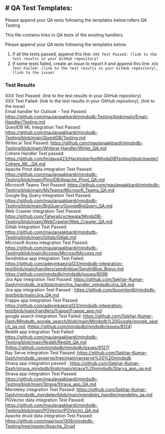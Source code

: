 ## # QA Test Templates:

Please append your QA tests following the templates below.ndlers QA Testing

This file contains links to QA tests of the existing handlers.

Please append your QA tests following the templates below.

1. If all the tests passed, append this line: `XXX Test Passed: (link to the test results in your GitHub repository)`
2. If some tests failed, create an issue to report it and append this line: `XXX Test Failed: (link to the test results in your GitHub repository), (link to the issue)`

### Test Results

XXX Test Passed: (link to the test results in your GitHub repository)
</br>
XXX Test Failed: (link to the test results in your GitHub repository), (link to the issue)
</br>
Email handler for Outlook - Test Passed: https://github.com/maulanaakbardj/mindsdb-Testing/blob/main/Email-Handler/Testing.md
</br>
QuestDB ML Integration Test Passed: https://github.com/maulanaakbardj/mindsdb-Testing/blob/main/QuestDB/Testing.md
</br>
Writer.ai Test Passed: https://github.com/maulanaakbardj/mindsdb-Testing/blob/main/Writerai-Handler/Writer_QA.md
</br>
Cohere Handler Test passed: https://github.com/hridaya423/HacktoberfestMindsDBTesting/blob/master/Cohere_ML._QA.md
</br>
Apache Pinot data integration Test Passed: https://github.com/maulanaakbardj/mindsdb-Testing/blob/main/PinotDB/Apache_Pinot_QA.md
</br>
Microsoft Teams Test Passed: https://github.com/maulanaakbardj/mindsdb-Testing/blob/main/MsTeams/Microsoft_Teams_QA.md
</br>
Google Big Query Integration Test Passed: https://github.com/maulanaakbardj/mindsdb-Testing/blob/main/BigQuery/GoogleBigQuery_QA.md
</br>
Web Crawler Integration Test Passed: https://github.com/Taheralicyclewala/MindsDB-Testing/blob/main/WebCrawler/Web_Crawler_QA.md
</br>
Gitlab Integration Test Passed: https://github.com/maulanaakbardj/mindsdb-Testing/blob/main/Gitlab/Gitlab.md
</br>
Microsoft Acess integration Test Passed: https://github.com/maulanaakbardj/mindsdb-Testing/blob/main/Access/MicrosoftAccess.md
<br>
Sendinblue app integration Test Failed:  https://github.com/adeyinkaezra123/mindsdb-integration-test/blob/main/handlers/sendinblue/SendinBlue_Brevo.md https://github.com/mindsdb/mindsdb/issues/8098
</br>
Jira App Integration Test Passed: https://github.com/Sekhar-Kumar-Dash/mindsdb_jira/blob/main/jira_handler_mindsdb/Jira_QA.md
</br>
Jira app integration Test Passed :
https://github.com/boomlion8/mindsdb-test/blob/main/Jira_QA.md
</br>
Frappe app integration Test Passed: https://github.com/adeyinkaezra123/mindsdb-integration-test/blob/main/handlers/frappe/Frappe_app.md
</br>
google search Integration Test Failed: https://github.com/Sekhar-Kumar-Dash/Mindsdb_google_search/blob/main/Mindsdb%20Google/google_search_qa.md, (https://github.com/mindsdb/mindsdb/issues/8124)
</br>
Reddit app integration Test Failed: https://github.com/maulanaakbardj/mindsdb-Testing/blob/main/Reddit/Reddit_QA.md
(https://github.com/mindsdb/mindsdb/issues/8127)
</br>
Ray Serve integration Test Passed: https://github.com/Sekhar-Kumar-Dash/mindsdb_rayserve/tree/main/rayserve%20%20mindsdb
</br>
Strava app integration passed : https://github.com/Sekhar-Kumar-Dash/strava_mindsdb/blob/main/strava%20mindsdb/Starva_app_qa.md
</br>
Strava app integration Test Passed: https://github.com/maulanaakbardj/mindsdb-Testing/blob/main/Strava/Strava_app_QA.md
</br>
Mendeley integration Test Passed: https://github.com/Sekhar-Kumar-Dash/mindsdb_mendeley/blob/main/mendeley_handler/mendeley_qa.md
</br>
PGVector data integration Test Passed: https://github.com/maulanaakbardj/mindsdb-Testing/blob/main/PGVector/PGVector_QA.md
</br>
Apache druid data integration Test Passed: https://github.com/maarioos1308/mindsdb-Testing/tree/master/Apache_Druid
</br>
